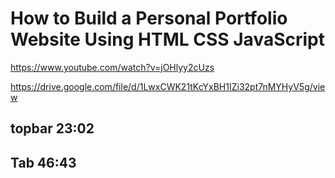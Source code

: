 # How to Build a Personal Portfolio Website Using HTML CSS JavaScript

https://www.youtube.com/watch?v=jOHlyy2cUzs

https://drive.google.com/file/d/1LwxCWK21tKcYxBH1IZi32pt7nMYHyV5g/view

## topbar 23:02

## Tab 46:43

